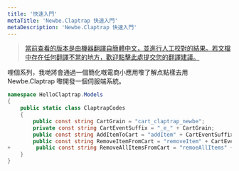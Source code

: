 ```yaml
---
title: '快速入門'
metaTitle: 'Newbe.Claptrap 快速入門'
metaDescription: 'Newbe.Claptrap 快速入門'
---
```


> [當前查看的版本是由機器翻譯自簡體中文，並進行人工校對的結果。若文檔中存在任何翻譯不當的地方，歡迎點擊此處提交您的翻譯建議。](https://crwd.in/newbeclaptrap)

哩個系列，我哋將會通過一個簡化嘅電商小應用嚟了解点點樣去用 Newbe.Claptrap 嚟開發一個伺服端系統。

```cs
namespace HelloClaptrap.Models
{
    public static class ClaptrapCodes
    {
        public const string CartGrain = "cart_claptrap_newbe";
        private const string CartEventSuffix = "_e_" + CartGrain;
        public const string AddItemToCart = "addItem" + CartEventSuffix;
        public const string RemoveItemFromCart = "removeItem" + CartEventSuffix;
+        public const string RemoveAllItemsFromCart = "remoeAllItems" + CartEventSuffix;
    }
}
```
